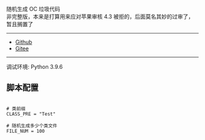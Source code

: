 
随机生成 OC 垃圾代码  
非完整版，本来是打算用来应对苹果审核 4.3 被拒的，后面莫名其妙的过审了，暂且搁置了  

---  

* [Github](https://github.com/568071718/random-objc)    
* [Gitee](https://gitee.com/568071718/random-objc)  

---  
调试环境: Python 3.9.6  

## 脚本配置  

```

# 类前缀
CLASS_PRE = "Test"

# 随机生成多少个类文件
FILE_NUM = 100

```

